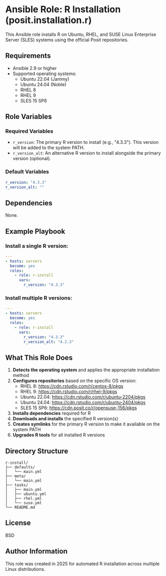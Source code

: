# Ansible Role: R Installation (posit.installation.r)

This Ansible role installs R on Ubuntu, RHEL, and SUSE Linux Enterprise Server (SLES) systems using the official Posit repositories.

## Requirements

- Ansible 2.9 or higher
- Supported operating systems:
  - Ubuntu 22.04 (Jammy)
  - Ubuntu 24.04 (Noble)
  - RHEL 8
  - RHEL 9
  - SLES 15 SP6

## Role Variables

### Required Variables

- `r_version`: The primary R version to install (e.g., "4.3.3"). This version will be added to the system PATH.
- `r_version_alt`: An alternative R version to install alongside the primary version (optional).

### Default Variables

```yaml
r_version: "4.3.3"
r_version_alt: ""
```

## Dependencies

None.

## Example Playbook

### Install a single R version:

```yaml
---
- hosts: servers
  become: yes
  roles:
    - role: r-install
      vars:
        r_version: "4.3.3"
```

### Install multiple R versions:

```yaml
---
- hosts: servers
  become: yes
  roles:
    - role: r-install
      vars:
        r_version: "4.3.3"
        r_version_alt: "4.2.3"
```

## What This Role Does

1. **Detects the operating system** and applies the appropriate installation method
2. **Configures repositories** based on the specific OS version:
   - RHEL 8: https://cdn.rstudio.com/r/centos-8/pkgs
   - RHEL 9: https://cdn.rstudio.com/r/rhel-9/pkgs
   - Ubuntu 22.04: https://cdn.rstudio.com/r/ubuntu-2204/pkgs
   - Ubuntu 24.04: https://cdn.rstudio.com/r/ubuntu-2404/pkgs
   - SLES 15 SP6: https://cdn.posit.co/r/opensuse-156/pkgs
3. **Installs dependencies** required for R
4. **Downloads and installs** the specified R version(s)
5. **Creates symlinks** for the primary R version to make it available on the system PATH
6. **Upgrades R tools** for all installed R versions

## Directory Structure

```
r-install/
├── defaults/
│   └── main.yml
├── meta/
│   └── main.yml
├── tasks/
│   ├── main.yml
│   ├── ubuntu.yml
│   ├── rhel.yml
│   └── suse.yml
└── README.md
```

## License

BSD

## Author Information

This role was created in 2025 for automated R installation across multiple Linux distributions.